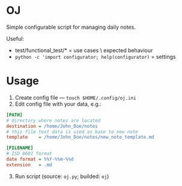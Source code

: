# OJ
Simple configurable script for managing daily notes.

Useful:

- test/functional_test/\* = use cases \ expected behaviour
- `python -c 'import configurator; help(configurator)` = settings

# Usage
1. Create config file — `touch $HOME/.config/oj.ini` 
2. Edit config file with your data, e.g.:
```ini
[PATH]
# directory where notes are located
destination = /home/John_Doe/notes
# this file text data is used as base to new note
template    = /home/John_Doe/notes/new_note_template.md

[FILENAME]
# ISO 8601 format
date format = %%Y-%%m-%%d
extension   = .md
```
3. Run script (source: `oj.py`; builded: `oj`)
